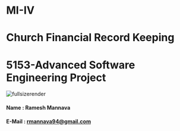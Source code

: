# MI-IV
# Church Financial Record Keeping
# 5153-Advanced Software Engineering Project
![fullsizerender](https://cloud.githubusercontent.com/assets/13973749/9486336/616f265a-4b8b-11e5-89ba-16ff698d245a.jpg)
#### Name : Ramesh Mannava
#### E-Mail : rmannava94@gmail.com

